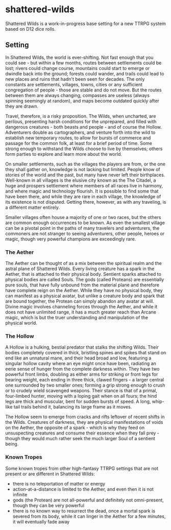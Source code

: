 # shattered-wilds

Shattered Wilds is a work-in-progress base setting for a new TTRPG system based on D12 dice rolls.

## Setting

In Shattered Wilds, the world is ever-shifting. Not fast enough that you could see - but within a few months, routes between settlements could be lost; rivers could change course, mountains could start to emerge or dwindle back into the ground; forests could wander, and trails could lead to new places and ruins that hadn't been seen for decades. The only constants are settlements, villages, towns, cities or any sufficient congregation of people - those are stable and do not move. But the routes between them are always changing, compasses are useless (always spinning seemingly at random), and maps become outdated quickly after they are drawn.

Travel, therefore, is a risky proposition. The Wilds, when uncharted, are perilous, presenting harsh conditions for the unprepared, and filled with dangerous creatures - both beasts and people - and of course the Hollow. Adventurers double as cartographers, and venture forth into the wild to establish new temporary routes, to allow for bursts of commerce and passage for the common folk, at least for a brief period of time. Some strong enough to withstand the Wilds choose to live by themselves; others form parties to explore and learn more about the world.

On smaller settlements, such as the villages the players are from, or the one they shall gather on, knowledge is not lacking but limited. People know of stories of the world and the past, but many have never left their birthplaces. Well-known in all villages is the elusive city known as the The Citadel, a huge and prospers settlement where members of all races live in harmony, and where magic and technology flourish. It is possible to find some that have been there, and while they are rare in each village, the knowledge of its existence is not disputed. Getting there, however, as with any traveling, is a different matter entirely.

Smaller villages often house a majority of one or two races, but the others are common enough occurrences to be known. As even the smallest village can be a pivotal point in the paths of many travelers and adventurers, the commoners are not stranger to seeing adventurers, other people, heroes or magic, though very powerful champions are exceedingly rare.

### The Aether

The Aether can be thought of as a mix between the spiritual realm and the astral plane of Shattered Wilds. Every living creature has a spark in the Aether, that is attached to their physical body. Sentient sparks attached to physical bodies are called Souls. The gods (called Proteans) are essentially pure souls, that have fully unbound from the material plane and therefore have complete reign on the Aether. While they have no physical body, they can manifest as a physical avatar, but unlike a creature body and spark that are bound together, the Protean can simply abandon any avatar at will. Divine magic involves channeling forces through the Aether, and while it does not have unlimited range, it has a much greater reach than Arcane magic, which is but the truer understanding and manipulation of the physical world.

### The Hollow

A Hollow is a hulking, bestial predator that stalks the shifting Wilds. Their bodies completely covered in thick, bristling spines and spikes that stand on end like an unnatural mane, and their head broad and low, featuring a singular hollow cavity where an eye might once have been, radiating an eerie sense of hunger from the complete darkness within. They have two powerful front limbs, doubling as either arms for striking or front legs for bearing weight, each ending in three thick, clawed fingers - a larger central one surrounded by two smaller ones; forming a grip strong enough to crush or to crudely wield scavenged weapons. Their stance is that of a primal, four-limbed hunter, moving with a loping gait when on all fours; the hind legs are thick and muscular, bent for sudden bursts of speed. A long, whip-like tail trails behind it, balancing its large frame as it moves.

The Hollow seem to emerge from cracks and rifts leftover of recent shifts in the Wilds. Creatures of darkness, they are physical manifestations of voids on the Aether, the opposite of a spark - which is why they feed on unsuspecting creatures and consume their essence when they fall prey - though they would much rather seek the much larger Soul of a sentient being.

### Known Tropes

Some known tropes from other high-fantasy TTRPG settings that are not present or are different in Shattered Wilds:

 * there is no teleportation of matter or energy
 * action-at-a-distance is limited to the Aether, and even then it is not infinite
 * gods (the Protean) are not all-powerful and definitely not omni-present, though they can be very powerful
 * there is no known way to resurrect the dead, once a mortal spark is severed from its body, while it can linger in the Aether for a few minutes, it will eventually fade away